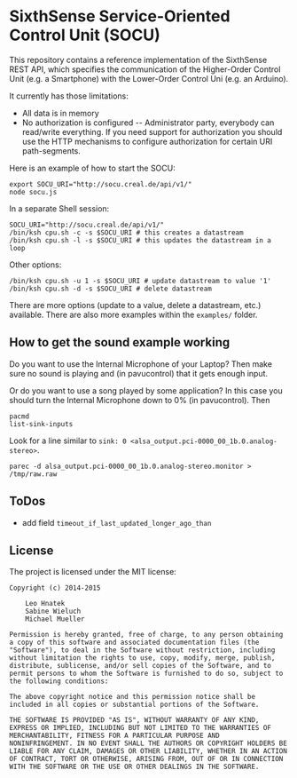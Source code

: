 # SixthSense Service-Oriented Control Unit (SOCU)

This repository contains a reference implementation of the SixthSense REST
API, which specifies the communication of the Higher-Order Control Unit
(e.g. a Smartphone) with the Lower-Order Control Uni (e.g. an Arduino).

It currently has those limitations:

 * All data is in memory
 * No authorization is configured -- Administrator party, everybody can
   read/write everything. If you need support for authorization you should 
   use the HTTP mechanisms to configure authorization for certain
   URI path-segments.

Here is an example of how to start the SOCU:

	export SOCU_URI="http://socu.creal.de/api/v1/"
	node socu.js

In a separate Shell session:

	SOCU_URI="http://socu.creal.de/api/v1/"
	/bin/ksh cpu.sh -c -s $SOCU_URI # this creates a datastream
	/bin/ksh cpu.sh -l -s $SOCU_URI # this updates the datastream in a loop

Other options:

	/bin/ksh cpu.sh -u 1 -s $SOCU_URI # update datastream to value '1'
	/bin/ksh cpu.sh -d -s $SOCU_URI # delete datastream 

There are more options (update to a value, delete a datastream, etc.)
available. There are also more examples within the `examples/` folder.


## How to get the sound example working

Do you want to use the Internal Microphone of your Laptop? Then make sure
no sound is playing and (in pavucontrol) that it gets enough input.

Or do you want to use a song played by some application? In this case you
should turn the Internal Microphone down to 0% (in pavucontrol). Then 

	pacmd
	list-sink-inputs

Look for a line similar to `sink: 0 <alsa_output.pci-0000_00_1b.0.analog-stereo>`.

	parec -d alsa_output.pci-0000_00_1b.0.analog-stereo.monitor > /tmp/raw.raw


## ToDos

 * add field `timeout_if_last_updated_longer_ago_than`


## License

The project is licensed under the MIT license:

	Copyright (c) 2014-2015

		Leo Hnatek
		Sabine Wieluch
		Michael Mueller 

	Permission is hereby granted, free of charge, to any person obtaining
	a copy of this software and associated documentation files (the
	"Software"), to deal in the Software without restriction, including
	without limitation the rights to use, copy, modify, merge, publish,
	distribute, sublicense, and/or sell copies of the Software, and to
	permit persons to whom the Software is furnished to do so, subject to
	the following conditions:

	The above copyright notice and this permission notice shall be
	included in all copies or substantial portions of the Software.

	THE SOFTWARE IS PROVIDED "AS IS", WITHOUT WARRANTY OF ANY KIND,
	EXPRESS OR IMPLIED, INCLUDING BUT NOT LIMITED TO THE WARRANTIES OF
	MERCHANTABILITY, FITNESS FOR A PARTICULAR PURPOSE AND
	NONINFRINGEMENT. IN NO EVENT SHALL THE AUTHORS OR COPYRIGHT HOLDERS BE
	LIABLE FOR ANY CLAIM, DAMAGES OR OTHER LIABILITY, WHETHER IN AN ACTION
	OF CONTRACT, TORT OR OTHERWISE, ARISING FROM, OUT OF OR IN CONNECTION
	WITH THE SOFTWARE OR THE USE OR OTHER DEALINGS IN THE SOFTWARE.
